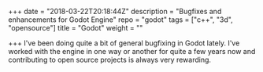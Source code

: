+++
date = "2018-03-22T20:18:44Z"
description = "Bugfixes and enhancements for Godot Engine"
repo = "godot"
tags = ["c++", "3d", "opensource"]
title = "Godot"
weight = ""

+++
I've been doing quite a bit of general bugfixing in Godot lately. I've worked with the engine in one way or another for quite a few years now and contributing to open source projects is always very rewarding.